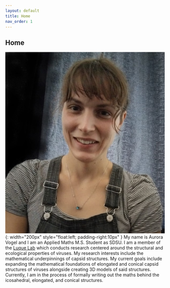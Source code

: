 ```yaml
---
layout: default
title: Home
nav_order: 1
---
```

## Home
![myimg](images/Website_Pic.jpg){: width="200px" style="float:left; padding-right:10px" }
My name is Aurora Vogel and I am an Applied Maths M.S. Student as SDSU. I am a member of the [Luque Lab](https://www.luquelab.com/) which conducts research centered around the structural and ecological properties of viruses. My research interests include the mathematical underpinnings of capsid structures. My current goals include expanding the mathematical foundations of elongated and conical capsid structures of viruses alongside creating 3D models of said structures. Currently, I am in the process of formally writing out the maths behind the icosahedral, elongated, and conical structures.

